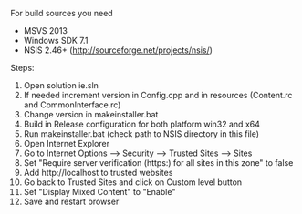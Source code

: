 For build sources you need 
- MSVS 2013 
- Windows SDK 7.1
- NSIS 2.46+ (http://sourceforge.net/projects/nsis/)

Steps:
1. Open solution ie.sln
2. If needed increment version in Config.cpp and in resources (Content.rc and CommonInterface.rc)
3. Change version in makeinstaller.bat
4. Build in Release configuration for both platform win32 and x64
5. Run makeinstaller.bat (check path to NSIS directory in this file)
6. Open Internet Explorer
7. Go to Internet Options --> Security --> Trusted Sites --> Sites
8. Set "Require server verification (https:) for all sites in this zone" to false
9. Add http://localhost to trusted websites
10. Go back to Trusted Sites and click on Custom level button
11. Set "Display Mixed Content" to "Enable"
12. Save and restart browser